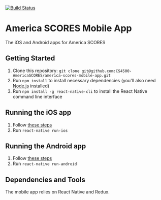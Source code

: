[![Build Status](https://travis-ci.org/CS4500-AmericaSCORES/america-scores-mobile-app.svg?branch=master)](https://travis-ci.org/CS4500-AmericaSCORES/america-scores-mobile-app)

# America SCORES Mobile App

The iOS and Android apps for America SCORES

## Getting Started
1. Clone this repository: `git clone git@github.com:CS4500-AmericaSCORES/america-scores-mobile-app.git`
2. Run `npm install` to install necessary dependencies (you'll also need [Node.js](https://github.com/nodejs/node) installed)
3. Run `npm install -g react-native-cli` to install the React Native command line interface

## Running the iOS app
1. Follow [these steps](https://facebook.github.io/react-native/docs/getting-started.html)
2. Run `react-native run-ios`

## Running the Android app
1. Follow [these steps](https://facebook.github.io/react-native/docs/getting-started.html)
2. Run `react-native run-android`

## Dependencies and Tools
The mobile app relies on React Native and Redux.
